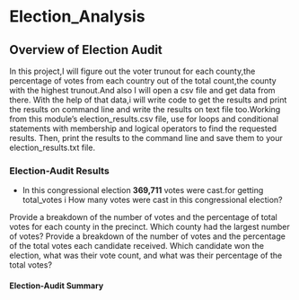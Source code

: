 # Election_Analysis
## Overview of Election Audit
In this project,I will figure out the voter trunout for each county,the percentage of votes from each country out of the total count,the county with the highest trunout.And also I will open a csv file and get  data from there. With the help of that data,i will write code to get the results and print the results on command line and write the results on text file too.Working from this module’s election_results.csv file, use for loops and conditional statements with membership and logical operators to find the requested results. Then,
print the results to the command line and save them to your election_results.txt file.

### Election-Audit Results
* In this congressional election **369,711** votes were cast.for getting total_votes i 
How many votes were cast in this congressional election?

Provide a breakdown of the number of votes and the percentage of total votes for each county in the precinct.
Which county had the largest number of votes?
Provide a breakdown of the number of votes and the percentage of the total votes each candidate received.
Which candidate won the election, what was their vote count, and what was their percentage of the total votes?
















#### Election-Audit Summary

